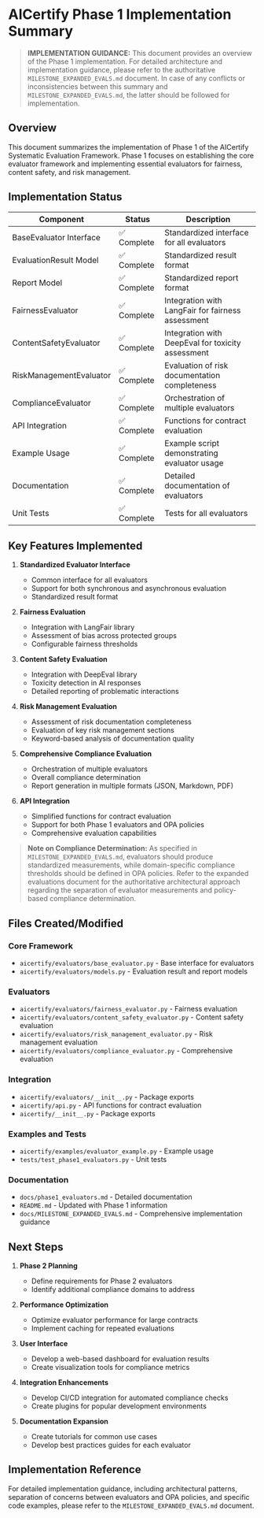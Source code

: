 # AICertify Phase 1 Implementation Summary

> **IMPLEMENTATION GUIDANCE:** This document provides an overview of the Phase 1 implementation. For detailed architecture and implementation guidance, please refer to the authoritative `MILESTONE_EXPANDED_EVALS.md` document. In case of any conflicts or inconsistencies between this summary and `MILESTONE_EXPANDED_EVALS.md`, the latter should be followed for implementation.

## Overview

This document summarizes the implementation of Phase 1 of the AICertify Systematic Evaluation Framework. Phase 1 focuses on establishing the core evaluator framework and implementing essential evaluators for fairness, content safety, and risk management.

## Implementation Status

| Component | Status | Description |
|-----------|--------|-------------|
| BaseEvaluator Interface | ✅ Complete | Standardized interface for all evaluators |
| EvaluationResult Model | ✅ Complete | Standardized result format |
| Report Model | ✅ Complete | Standardized report format |
| FairnessEvaluator | ✅ Complete | Integration with LangFair for fairness assessment |
| ContentSafetyEvaluator | ✅ Complete | Integration with DeepEval for toxicity assessment |
| RiskManagementEvaluator | ✅ Complete | Evaluation of risk documentation completeness |
| ComplianceEvaluator | ✅ Complete | Orchestration of multiple evaluators |
| API Integration | ✅ Complete | Functions for contract evaluation |
| Example Usage | ✅ Complete | Example script demonstrating evaluator usage |
| Documentation | ✅ Complete | Detailed documentation of evaluators |
| Unit Tests | ✅ Complete | Tests for all evaluators |

## Key Features Implemented

1. **Standardized Evaluator Interface**
   - Common interface for all evaluators
   - Support for both synchronous and asynchronous evaluation
   - Standardized result format

2. **Fairness Evaluation**
   - Integration with LangFair library
   - Assessment of bias across protected groups
   - Configurable fairness thresholds

3. **Content Safety Evaluation**
   - Integration with DeepEval library
   - Toxicity detection in AI responses
   - Detailed reporting of problematic interactions

4. **Risk Management Evaluation**
   - Assessment of risk documentation completeness
   - Evaluation of key risk management sections
   - Keyword-based analysis of documentation quality

5. **Comprehensive Compliance Evaluation**
   - Orchestration of multiple evaluators
   - Overall compliance determination
   - Report generation in multiple formats (JSON, Markdown, PDF)

6. **API Integration**
   - Simplified functions for contract evaluation
   - Support for both Phase 1 evaluators and OPA policies
   - Comprehensive evaluation capabilities

> **Note on Compliance Determination:** As specified in `MILESTONE_EXPANDED_EVALS.md`, evaluators should produce standardized measurements, while domain-specific compliance thresholds should be defined in OPA policies. Refer to the expanded evaluations document for the authoritative architectural approach regarding the separation of evaluator measurements and policy-based compliance determination.

## Files Created/Modified

### Core Framework
- `aicertify/evaluators/base_evaluator.py` - Base interface for evaluators
- `aicertify/evaluators/models.py` - Evaluation result and report models

### Evaluators
- `aicertify/evaluators/fairness_evaluator.py` - Fairness evaluation
- `aicertify/evaluators/content_safety_evaluator.py` - Content safety evaluation
- `aicertify/evaluators/risk_management_evaluator.py` - Risk management evaluation
- `aicertify/evaluators/compliance_evaluator.py` - Comprehensive evaluation

### Integration
- `aicertify/evaluators/__init__.py` - Package exports
- `aicertify/api.py` - API functions for contract evaluation
- `aicertify/__init__.py` - Package exports

### Examples and Tests
- `aicertify/examples/evaluator_example.py` - Example usage
- `tests/test_phase1_evaluators.py` - Unit tests

### Documentation
- `docs/phase1_evaluators.md` - Detailed documentation
- `README.md` - Updated with Phase 1 information
- `docs/MILESTONE_EXPANDED_EVALS.md` - Comprehensive implementation guidance

## Next Steps

1. **Phase 2 Planning**
   - Define requirements for Phase 2 evaluators
   - Identify additional compliance domains to address

2. **Performance Optimization**
   - Optimize evaluator performance for large contracts
   - Implement caching for repeated evaluations

3. **User Interface**
   - Develop a web-based dashboard for evaluation results
   - Create visualization tools for compliance metrics

4. **Integration Enhancements**
   - Develop CI/CD integration for automated compliance checks
   - Create plugins for popular development environments

5. **Documentation Expansion**
   - Create tutorials for common use cases
   - Develop best practices guides for each evaluator

## Implementation Reference
For detailed implementation guidance, including architectural patterns, separation of concerns between evaluators and OPA policies, and specific code examples, please refer to the `MILESTONE_EXPANDED_EVALS.md` document. 